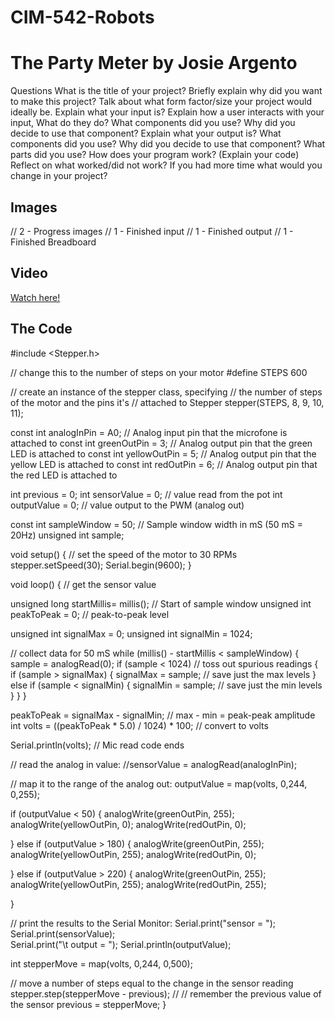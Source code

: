 # CIM-542-Robots


<h1>The Party Meter by Josie Argento</h1>

<p> 
Questions
What is the title of your project?
Briefly explain why did you want to make this project?
Talk about what form factor/size your project would ideally be.
Explain what your input is?
Explain how a user interacts with your input, What do they do?
What components did you use?
Why did you decide to use that component?
Explain what your output is?
What components did you use?
Why did you decide to use that component?
What parts did you use?
How does your program work? (Explain your code)
Reflect on what worked/did not work?
If you had more time what would you change in your project?
</p>


<h2> Images </h2>

// 2 - Progress images
// 1 - Finished input
// 1 - Finished output
// 1 - Finished Breadboard


<h2>Video</h2>
<a href="https://youtu.be/k4vKIYBBacI">Watch here!</a>

<h2>The Code</h2>

<p>
  
#include <Stepper.h>

// change this to the number of steps on your motor
#define STEPS 600

// create an instance of the stepper class, specifying
// the number of steps of the motor and the pins it's
// attached to
Stepper stepper(STEPS, 8, 9, 10, 11);

const int analogInPin = A0;  // Analog input pin that the microfone is attached to
const int greenOutPin = 3; // Analog output pin that the green LED is attached to
const int yellowOutPin = 5; // Analog output pin that the yellow LED is attached to
const int redOutPin = 6; // Analog output pin that the red LED is attached to

int previous = 0;
int sensorValue = 0;        // value read from the pot
int outputValue = 0;        // value output to the PWM (analog out)

const int sampleWindow = 50; // Sample window width in mS (50 mS = 20Hz)
unsigned int sample;

void setup() {
  // set the speed of the motor to 30 RPMs
  stepper.setSpeed(30);
    Serial.begin(9600);
}

void loop() {
  // get the sensor value

   unsigned long startMillis= millis();  // Start of sample window
   unsigned int peakToPeak = 0;   // peak-to-peak level
 
   unsigned int signalMax = 0;
   unsigned int signalMin = 1024;
 
   // collect data for 50 mS
   while (millis() - startMillis < sampleWindow)
   {
      sample = analogRead(0);
      if (sample < 1024)  // toss out spurious readings
      {
         if (sample > signalMax)
         {
            signalMax = sample;  // save just the max levels
         }
         else if (sample < signalMin)
         {
            signalMin = sample;  // save just the min levels
         }
      }
   }
   
   peakToPeak = signalMax - signalMin;  // max - min = peak-peak amplitude
   int volts = ((peakToPeak * 5.0) / 1024) * 100;  // convert to volts
 
   Serial.println(volts);
// Mic read code ends



  // read the analog in value:
  //sensorValue = analogRead(analogInPin);

  // map it to the range of the analog out:
  outputValue =   map(volts, 0,244, 0,255);

  
  if (outputValue < 50) {
    analogWrite(greenOutPin, 255);
    analogWrite(yellowOutPin, 0);
    analogWrite(redOutPin, 0);


  } else if (outputValue > 180) {
    analogWrite(greenOutPin, 255);
    analogWrite(yellowOutPin, 255);
    analogWrite(redOutPin, 0);

    
  } else if (outputValue > 220) {
    analogWrite(greenOutPin, 255);
    analogWrite(yellowOutPin, 255);
    analogWrite(redOutPin, 255);

  }

  // print the results to the Serial Monitor:
  Serial.print("sensor = ");
  Serial.print(sensorValue);  
  Serial.print("\t output = ");
  Serial.println(outputValue);


  int stepperMove = map(volts, 0,244, 0,500);

// move a number of steps equal to the change in the sensor reading
 stepper.step(stepperMove - previous);
//
// remember the previous value of the sensor
  previous = stepperMove;
}
</p>
